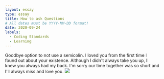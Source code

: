 ```yaml
---
layout: essay
type: essay
title: How to ask Questions
# All dates must be YYYY-MM-DD format!
date: 2020-09-24
labels:
  - Coding Standards
  - Learning
---
```

Goodbye option to not use a semicolin. I loved you from the first time I found out about your existence. Although I didn't always take you up, I knew you always had my back. I'm sorry our time together was so short and I'll always miss and love you. 
<img class="ui large right floated rounded image" src="noSemicolin.png">

